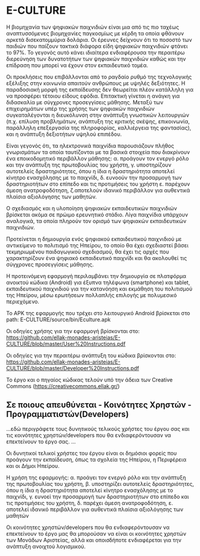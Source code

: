 # E-CULTURE

Η βιομηχανία των ψηφιακών παιχνιδιών είναι μια από τις πιο ταχέως αναπτυσσόμενες βιομηχανίες παγκοσμίως με κέρδη τα οποία φθάνουν αρκετά δισεκατομμύρια δολάρια. Οι έρευνες δείχνουν ότι το ποσοστό των παιδιών που παίζουν τακτικά διάφορα είδη ψηφιακών παιχνιδιών φτάνει το 97%. Το γεγονός αυτό κάνει ιδιαίτερα ενδιαφέρουσα την περαιτέρω διερεύνηση των δυνατοτήτων των ψηφιακών παιχνιδιών καθώς και την επίδραση που μπορεί να έχουν στον εκπαιδευτικό τομέα.

Οι προκλήσεις που επιβάλλονται από το ραγδαίο ρυθμό της τεχνολογικής εξέλιξης στην κοινωνία απαιτούν ανθρώπους με υψηλές δεξιότητες. Η παραδοσιακή μορφή της εκπαίδευσης δεν θεωρείται πλέον κατάλληλη για να προσφέρει τέτοιου είδους εφόδια. Επιτακτική γίνεται η ανάγκη για διδασκαλία με σύγχρονες προσεγγίσεις μάθησης. Μεταξύ των επιχειρημάτων υπέρ της χρήσης των ψηφιακών παιχνιδιών συγκαταλέγονται η διευκόλυνση στην ανάπτυξη γνωστικών λειτουργιών (π.χ. επίλυση προβλημάτων, ανάπτυξη της κριτικής σκέψης, επικοινωνία, παράλληλη επεξεργασία της πληροφορίας, καλλιέργεια της φαντασίας), και η ανάπτυξη δεξιοτήτων  υψηλού επιπέδου.

Είναι γεγονός ότι, τα ηλεκτρονικά παιχνίδια παρουσιάζουν πλήθος γνωρισμάτων τα οποία ταυτίζονται με τα βασικά στοιχεία που διακρίνουν ένα εποικοδομητικό περιβάλλον μάθησης: α. προάγουν τον ενεργό ρόλο και την ανάπτυξη της πρωτοβουλίας του χρήστη, γ. υποστηρίζουν αυτοτελείς δραστηριότητες, όπου η ίδια η δραστηριότητα αποτελεί κίνητρο ενασχόλησης με το παιχνίδι, δ. ευνοούν την προσαρμογή των δραστηριοτήτων στο επίπεδο και τις προτιμήσεις του χρήστη ε. παρέχουν άμεση ανατροφοδότηση, ζ.αποτελούν ιδανικό περιβάλλον για αυθεντικά πλαίσια αξιολόγησης των μαθητών.

Ο σχεδιασμός και η υλοποίηση ψηφιακών εκπαιδευτικών παιχνιδιών βρίσκεται ακόμα σε πρώιμο ερευνητικό στάδιο. Λίγα παιχνίδια υπάρχουν αναλογικά, τα οποία πληρούν τον ορισμό των ψηφιακών εκπαιδευτικών παιχνιδιών.

Προτείνεται η δημιουργία ενός ψηφιακού εκπαιδευτικού παιχνιδιού με αντικείμενο το πολιτισμό της Ηπείρου, το οποίο θα έχει σχεδιαστεί βάσει τεκμηριωμένου παιδαγωγικού σχεδιασμού, θα έχει τις αρχές που χαρακτηρίζουν ένα ψηφιακό εκπαιδευτικό παιχνίδι και θα ακολουθεί τις σύγχρονες προσεγγίσεις μάθησης.

Η προτεινόμενη εφαρμογή περιλαμβάνει την δημιουργία σε πλατφόρμα ανοικτού κώδικα (Android) για έξυπνα τηλέφωνα (smartphone) και tablet, εκπαιδευτικού παιχνιδιού για την κατανόηση και εκμάθηση του πολιτισμού της Ηπείρου, μέσω ερωτήσεων πολλαπλής επιλογής με πολυμεσικό περιεχόμενο.

Το APK της εφαρμογής που τρέχει στο λειτουργικό Android βρίσκεται στο path: E-CULTURE/source/bin/Eculture.apk

Οι οδηγίες χρήσης για την εφαρμογή βρίσκονται στο: https://github.com/ellak-monades-aristeias/E-CULTURE/blob/master/User%20Instructions.pdf

Οι οδηγίες για την περαιτέρω ανάπτυξη του κώδικα βρίσκονται στο: https://github.com/ellak-monades-aristeias/E-CULTURE/blob/master/Developer%20Instructions.pdf

Το έργο και ο πηγαίος κώδικας τελούν υπό την άδεια των Creative Commons (https://creativecommons.ellak.gr/)

## Σε ποιους απευθύνεται - Κοινότητες Χρηστών - Προγραμματιστών(Developers) ##
...εδώ περιγράφετε τους δυνητικούς τελικούς χρήστες του έργου σας και τις κοινότητες χρηστών/developers που θα ενδιαφερόντουσαν να επεκτείνουν το έργο σας. ...

Οι δυνητικοί τελικοί χρήστες του έργου είναι οι δημόσιοι φορείς που προάγουν την εκπαίδευση, όπως τα σχολεία της Ηπείρου, η Περιφέρεια και οι Δήμοι Ηπείρου.

Η χρήση της εφαρμογής: 
α. προάγει τον ενεργό ρόλο και την ανάπτυξη της πρωτοβουλίας του χρήστη, 
β. υποστηρίζει αυτοτελείς δραστηριότητες, όπου η ίδια η δραστηριότητα αποτελεί κίνητρο ενασχόλησης με το παιχνίδι, 
γ. ευνοεί την προσαρμογή των δραστηριοτήτων στο επίπεδο και τις προτιμήσεις του χρήστη,
δ. παρέχει άμεση ανατροφοδότηση, 
ε. αποτελεί ιδανικό περιβάλλον για αυθεντικά πλαίσια αξιολόγησης των μαθητών

Οι κοινότητες χρηστών/developers που θα ενδιαφερόντουσαν να επεκτείνουν το έργο μας θα μπορούσαν να είναι οι κοινότητες χρηστών των Μονάδων Αριστείας, αλλά και οποισδήποτε ενδιαφέρεται για την ανάπτυξη ανοιχτού λογισμικού.
